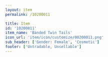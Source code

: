```yaml
---
layout: item
permalink: /10200011

title: Item
id: '10200011'
item_name: 'Banded Twin Tails'
icon_url: 'item/icon/customize/00200011.png'
sub_header: ['Gender: Female', 'Cosmetic']
footer: ['Untradable, Unsellable']
---
```

